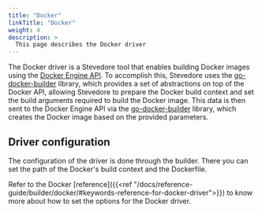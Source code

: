 ```yaml
---
title: "Docker"
linkTitle: "Docker"
weight: 4
description: >
  This page describes the Docker driver
---
```


The Docker driver is a Stevedore tool that enables building Docker images using the [Docker Engine API]((https://pkg.go.dev/github.com/docker/docker/client?utm_source=godoc#section-documentation)). To accomplish this, Stevedore uses the [go-docker-builder](https://github.com/apenella/go-docker-builder) library, which provides a set of abstractions on top of the Docker API, allowing Stevedore to prepare the Docker build context and set the build arguments required to build the Docker image. This data is then sent to the Docker Engine API via the [go-docker-builder](https://github.com/apenella/go-docker-builder) library, which creates the Docker image based on the provided parameters.

## Driver configuration
The configuration of the driver is done through the builder. There you can set the path of the Docker's build context and the Dockerfile.

Refer to the Docker [reference]({{<ref "/docs/reference-guide/builder/docker/#keywords-reference-for-docker-driver">}}) to know more about how to set the options for the Docker driver.